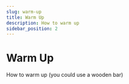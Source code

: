 ```yaml
---
slug: warm-up
title: Warm Up
description: How to warm up
sidebar_position: 2
---
```

# Warm Up
How to warm up (you could use a wooden bar)